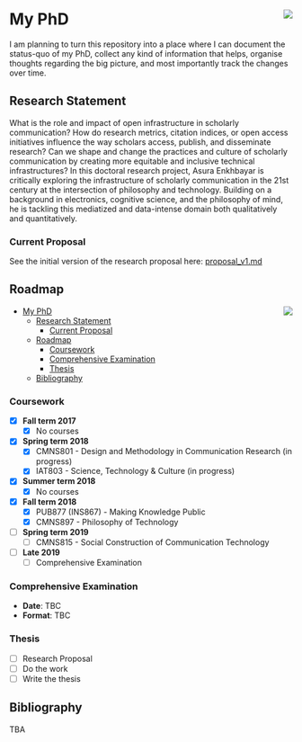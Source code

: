 # My PhD <a href="https://github.com/Bubblbu/phd"><img src="https://media.giphy.com/media/ZWhA850E7azfO/giphy.gif" align="right" /></a>

I am planning to turn this repository into a place where I can document the status-quo of my PhD, collect any kind of information that helps, organise thoughts regarding the big picture, and most importantly track the changes over time.

## Research Statement

What is the role and impact of open infrastructure in scholarly communication? How do research metrics, citation indices, or open access initiatives influence the way scholars access, publish, and disseminate research? Can we shape and change the practices and culture of scholarly communication by creating more equitable and inclusive technical infrastructures? In this doctoral research project, Asura Enkhbayar is critically exploring the infrastructure of scholarly communication in the 21st century at the intersection of philosophy and technology. Building on a background in electronics, cognitive science, and the philosophy of mind, he is tackling this mediatized and data-intense domain both qualitatively and quantitatively.

### Current Proposal

See the initial version of the research proposal here: [proposal_v1.md](/documents/proposal/proposal_v1.md)

## Roadmap

- [My PhD <a href="https://github.com/Bubblbu/phd"><img src="https://media.giphy.com/media/ZWhA850E7azfO/giphy.gif" align="right" /></a>](#my-phd-a-href%22httpsgithubcombubblbuphd%22img-src%22httpsmediagiphycommediazwha850e7azfogiphygif%22-align%22right%22-a)
  - [Research Statement](#research-statement)
    - [Current Proposal](#current-proposal)
  - [Roadmap](#roadmap)
    - [Coursework](#coursework)
    - [Comprehensive Examination](#comprehensive-examination)
    - [Thesis](#thesis)
  - [Bibliography](#bibliography)

### Coursework

- [x] **Fall term 2017**
    - [x] No courses
- [x] **Spring term 2018**
    - [x] CMNS801 - Design and Methodology in Communication Research (in progress)
    - [x] IAT803  - Science, Technology & Culture (in progress)
- [x] **Summer term 2018**
    - [x] No courses
- [x] **Fall term 2018**
    - [x] PUB877 (INS867) - Making Knowledge Public
    - [x] CMNS897 - Philosophy of Technology
- [ ] **Spring term 2019**
    - [ ] CMNS815 - Social Construction of Communication Technology
- [ ] **Late 2019**
    - [ ] Comprehensive Examination

### Comprehensive Examination

- **Date**: TBC
- **Format**: TBC

### Thesis

- [ ] Research Proposal
- [ ] Do the work
- [ ] Write the thesis

## Bibliography

TBA
